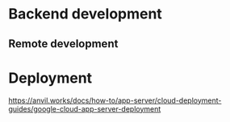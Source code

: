 # Backend development 

## Remote development 

# Deployment
 https://anvil.works/docs/how-to/app-server/cloud-deployment-guides/google-cloud-app-server-deployment
